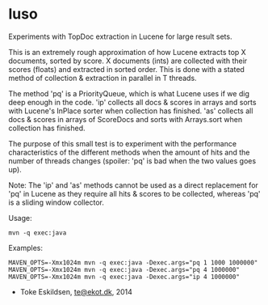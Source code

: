 luso
====
Experiments with TopDoc extraction in Lucene for large result sets.

This is an extremely rough approximation of how Lucene extracts top X documents, sorted by score.
X documents (ints) are collected with their scores (floats) and extracted in sorted order.
This is done with a stated method of collection & extraction in parallel in T threads.

The method 'pq' is a PriorityQueue, which is what Lucene uses if we dig deep enough in the code.
'ip' collects all docs & scores in arrays and sorts with Lucene's InPlace sorter when collection has finished.
'as' collects all docs & scores in arrays of ScoreDocs and sorts with Arrays.sort when collection has finished.

The purpose of this small test is to experiment with the performance characteristics of the different methods
when the amount of hits and the number of threads changes (spoiler: 'pq' is bad when the two values goes up).

Note: The 'ip' and 'as' methods cannot be used as a direct replacement for 'pq' in Lucene as they require
      all hits & scores to be collected, whereas 'pq' is a sliding window collector.


Usage:

    mvn -q exec:java

Examples:

    MAVEN_OPTS=-Xmx1024m mvn -q exec:java -Dexec.args="pq 1 1000 1000000"
    MAVEN_OPTS=-Xmx1024m mvn -q exec:java -Dexec.args="pq 4 1000000"
    MAVEN_OPTS=-Xmx1024m mvn -q exec:java -Dexec.args="ip 4 1000000"

- Toke Eskildsen, te@ekot.dk, 2014
